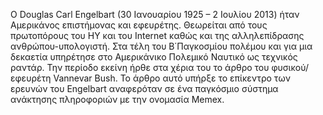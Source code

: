 Ο Douglas Carl Engelbart (30 Ιανουαρίου 1925 – 2 Ιουλίου 2013) ήταν Αμερικάνος επιστήμονας και εφευρέτης. Θεωρείται από τους πρωτοπόρους του ΗΥ και του Internet καθώς και της αλληλεπίδρασης ανθρώπου-υπολογιστή. Στα τέλη του Β΄Παγκοσμίου πολέμου και για μια δεκαετία υπηρέτησε στο Αμερικάνικο Πολεμικό Ναυτικό ως τεχνικός ραντάρ. Την περίοδο εκείνη ήρθε στα χέρια του το άρθρο του φυσικού/εφευρέτη Vannevar Bush. Το άρθρο αυτό υπήρξε το επίκεντρο των ερευνών του Engelbart  αναφερόταν σε ένα παγκόσμιο σύστημα ανάκτησης πληροφοριών με την ονομασία Memex.     








